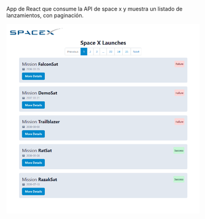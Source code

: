 App de React que consume la API de space x y muestra un listado de lanzamientos, con paginación.

![App-space-x](public/spacex-app.png)